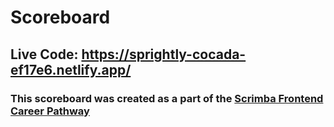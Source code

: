 # Scoreboard
## Live Code: https://sprightly-cocada-ef17e6.netlify.app/

### This scoreboard was created as a part of the [Scrimba Frontend Career Pathway](https://v2.scrimba.com/the-frontend-developer-career-path-c0j)
